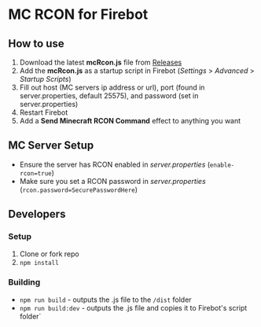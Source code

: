 # MC RCON for Firebot

## How to use

1. Download the latest **mcRcon.js** file from [Releases](https://github.com/ebiggz/firebot-script-minecraft-rcon/releases)
2. Add the **mcRcon.js** as a startup script in Firebot (_Settings_ > _Advanced_ > _Startup Scripts_)
3. Fill out host (MC servers ip address or url), port (found in server.properties, default 25575), and password (set in server.properties)
4. Restart Firebot
5. Add a **Send Minecraft RCON Command** effect to anything you want

## MC Server Setup

- Ensure the server has RCON enabled in _server.properties_ (`enable-rcon=true`)
- Make sure you set a RCON password in _server.properties_ (`rcon.password=SecurePasswordHere`)

## Developers

### Setup

1. Clone or fork repo
2. `npm install`

### Building

- `npm run build` - outputs the .js file to the `/dist` folder
- `npm run build:dev` - outputs the .js file and copies it to Firebot's script folder`
